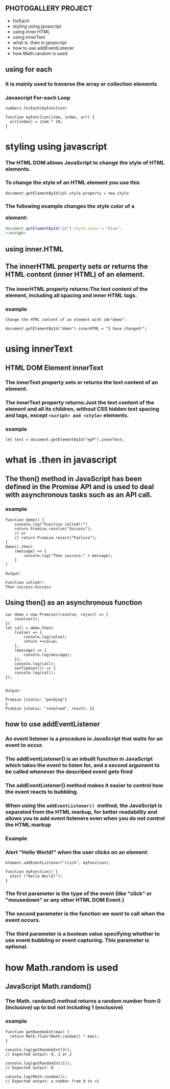 ## PHOTOGALLERY PROJECT

- forEach
- styling using javascript
- using inner.HTML
- using innerText
- what is .then in javascript
- how to use addEventListener
- how Math.random is used

## using for each

### It is mainly used to traverse the array or collection elements

### Javascript For-each Loop

```const numbers = [65, 44, 12, 4];
numbers.forEach(myFunction)

function myFunction(item, index, arr) {
  arr[index] = item * 10;
}
```

# styling using javascript

### The HTML DOM allows JavaScript to change the style of HTML elements.

### To change the style of an HTML element you use this

```
document.getElementById(id).style.property = new style
```

### The following example changes the style color of a <p> element:

```js
document.getElementById("p2").style.color = "blue";
</script>
```

## using inner.HTML

## The innerHTML property sets or returns the HTML content (inner HTML) of an element.

### The innerHTML property returns:The text content of the element, including all spacing and inner HTML tags.

### example

```
Change the HTML content of an element with id="demo":

document.getElementById("demo").innerHTML = "I have changed!";
```

# using innerText

## HTML DOM Element innerText

### The innerText property sets or returns the text content of an element.

### The innerText property returns:Just the text content of the element and all its children, without CSS hidden text spacing and tags, except `<script> and <style>` elements.

### example

```
let text = document.getElementById("myP").innerText;
```

# what is .then in javascript

## The then() method in JavaScript has been defined in the Promise API and is used to deal with asynchronous tasks such as an API call.

### example

```
function demo() {
    console.log("Function called!!")
    return Promise.resolve("Success");
    // or
    // return Promise.reject("Failure");
}
demo().then(
    (message) => {
        console.log("Then success:" + message);
    }
)

Output:

Function called!!
Then success:Success
```

## Using then() as an asynchronous function

```
var demo = new Promise((resolve, reject) => {
    resolve(1);
})
let call = demo.then(
    (value) => {
        console.log(value);
        return ++value;
    },
    (message) => {
        console.log(message);
    });
    console.log(call);
    setTimeout(() => {
    console.log(call);
});


Output:

Promise {status: "pending"}
1
Promise {status: "resolved", result: 2}
```

## how to use addEventListener

### An event listener is a procedure in JavaScript that waits for an event to occur.

### The addEventListener() is an inbuilt function in JavaScript which takes the event to listen for, and a second argument to be called whenever the described event gets fired

### The addEventListener() method makes it easier to control how the event reacts to bubbling.

### When using the `addEventListener() `method, the JavaScript is separated from the HTML markup, for better readability and allows you to add event listeners even when you do not control the HTML markup

### Example

### Alert "Hello World!" when the user clicks on an element:

```
element.addEventListener("click", myFunction);

function myFunction() {
  alert ("Hello World!");
}
```

### The first parameter is the type of the event (like "click" or "mousedown" or any other HTML DOM Event.)

### The second parameter is the function we want to call when the event occurs.

### The third parameter is a boolean value specifying whether to use event bubbling or event capturing. This parameter is optional.

# how Math.random is used

## JavaScript Math.random()

### The Math. random() method returns a random number from 0 (inclusive) up to but not including 1 (exclusive)

### example

```
function getRandomInt(max) {
  return Math.floor(Math.random() * max);
}

console.log(getRandomInt(3));
// Expected output: 0, 1 or 2

console.log(getRandomInt(1));
// Expected output: 0

console.log(Math.random());
// Expected output: a number from 0 to <1

```

